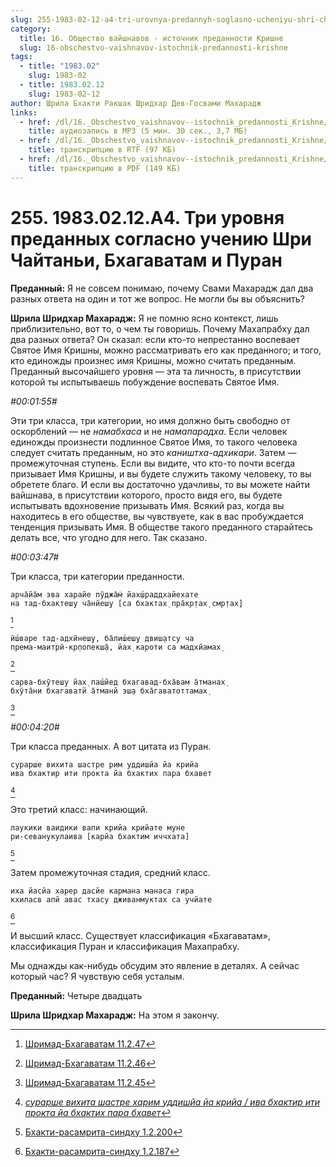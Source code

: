 ```yaml
---
slug: 255-1983-02-12-a4-tri-urovnya-predannyh-soglasno-ucheniyu-shri-chajtani-bhagavatam-i-puran
category:
  title: 16. Общество вайшнавов - источник преданности Кришне
  slug: 16-obschestvo-vaishnavov-istochnik-predannosti-krishne
tags:
  - title: "1983.02"
    slug: 1983-02
  - title: 1983.02.12
    slug: 1983-02-12
author: Шрила Бхакти Ракшак Шридхар Дев-Госвами Махарадж
links:
  - href: /dl/16._Obschestvo_vaishnavov--istochnik_predannosti_Krishne/255_1983.02.12.A4_SridharMj_Tri_urovnja_predannyh_soglasno_ucheniju_Shri_Chajtani_Bhagavatam_i_Puran.mp3
    title: аудиозапись в MP3 (5 мин. 30 сек., 3,7 МБ)
  - href: /dl/16._Obschestvo_vaishnavov--istochnik_predannosti_Krishne/255_1983.02.12.A4_SridharMj_Tri_urovnja_predannyh_soglasno_ucheniju_Shri_Chajtani_Bhagavatam_i_Puran.rtf
    title: транскрипцию в RTF (97 КБ)
  - href: /dl/16._Obschestvo_vaishnavov--istochnik_predannosti_Krishne/255_1983.02.12.A4_SridharMj_Tri_urovnja_predannyh_soglasno_ucheniju_Shri_Chajtani_Bhagavatam_i_Puran.pdf
    title: транскрипцию в PDF (149 КБ)
---
```


# 255. 1983.02.12.A4. Три уровня преданных согласно учению Шри Чайтаньи, Бхагаватам и Пуран

**Преданный:** Я не совсем понимаю, почему Свами Махарадж дал два разных ответа на один и тот же вопрос. Не могли бы вы объяснить?

**Шрила Шридхар Махарадж:** Я не помню ясно контекст, лишь приблизительно, вот то, о чем ты говоришь. Почему Махапрабху дал два разных ответа? Он сказал: если кто-то непрестанно воспевает Святое Имя Кришны, можно рассматривать его как преданного; и того, кто единожды произнес имя Кришны, можно считать преданным. Преданный высочайшего уровня — эта та личность, в присутствии которой ты испытываешь побуждение воспевать Святое Имя.

*#00:01:55#*

Эти три класса, три категории, но имя должно быть свободно от оскорблений — не *намабхаса* и не *намапарадха*. Если человек единожды произнести подлинное Святое Имя, то такого человека следует считать преданным, но это *каништха-адхикари*. Затем — промежуточная ступень. Если вы видите, что кто-то почти всегда призывает Имя Кришны, и вы будете служить такому человеку, то вы обретете благо. И если вы достаточно удачливы, то вы можете найти вайшнава, в присутствии которого, просто видя его, вы будете испытывать вдохновение призывать Имя. Всякий раз, когда вы находитесь в его обществе, вы чувствуете, как в вас пробуждается тенденция призывать Имя. В обществе такого преданного старайтесь делать все, что угодно для него. Так сказано.

*#00:03:47#*

Три класса, три категории преданности.

    арча̄йа̄м эва харайе пӯджа̄м̇ йах̣ш́раддхайехате
    на тад-бхактеш̣у ча̄нйеш̣у [са бхактах̣ пра̄кр̣тах̣ смр̣тах̣]
[^_ftn1]

    ӣш́варе тад-адхӣнеш̣у, ба̄лиш́еш̣у двиш̣атсу ча
    према-маитрӣ-кр̣попекш̣а̄, йах̣ кароти са мадхйамах̣
[^_ftn2]

    сарва-бхӯтеш̣у йах̣ паш́йед бхагавад-бха̄вам а̄тманах̣
    бхӯта̄ни бхагаватй а̄тманй эш̣а бха̄гаватоттамах̣
[^_ftn3]

*#00:04:20#*

Три класса преданных. А вот цитата из Пуран.

    сурарше вихита шастре рим уддишйа йа крийа
    ива бхактир ити прокта йа бхактих пара бхавет
[^_ftn4]

Это третий класс: начинающий.

    лаукики ваидики вапи крийа крийате муне
    ри-севанукулаива [карйа бхактим иччхата]
[^_ftn5]

Затем промежуточная стадия, средний класс.

    иха йасйа харер дасйе кармана манаса гира
    кхиласв апй авас тхасу дживанмуктах са учйате
[^_ftn6]

И высший класс. Существует классификация «Бхагаватам», классификация Пуран и классификация Махапрабху.

Мы однажды как-нибудь обсудим это явление в деталях. А сейчас который час? Я чувствую себя усталым.

**Преданный:** Четыре двадцать

**Шрила Шридхар Махарадж:** На этом я закончу.



[^_ftn1]: [Шримад-Бхагаватам 11.2.47](../notes/shrimad-bhagavatam/shrimad-bhagavatam-11-2-47.md)

[^_ftn2]: [Шримад-Бхагаватам 11.2.46](../notes/shrimad-bhagavatam/shrimad-bhagavatam-11-2-46.md)

[^_ftn3]: [Шримад-Бхагаватам 11.2.45](../notes/shrimad-bhagavatam/shrimad-bhagavatam-11-2-45.md)

[^_ftn4]: [*сурарше вихита шастре харим уддишйа йа крийа / ива бхактир ити прокта йа бхактих пара бхавет*](../notes/shloka/surarshe-vihita-shastre-harim-uddishja.md)

[^_ftn5]: [Бхакти-расамрита-синдху 1.2.200](../notes/bhakti-rasamrita-sindhu/bhakti-rasamrita-sindhu-1-2-200.md)

[^_ftn6]: [Бхакти-расамрита-синдху 1.2.187](../notes/bhakti-rasamrita-sindhu/bhakti-rasamrita-sindhu-1-2-187.md)
